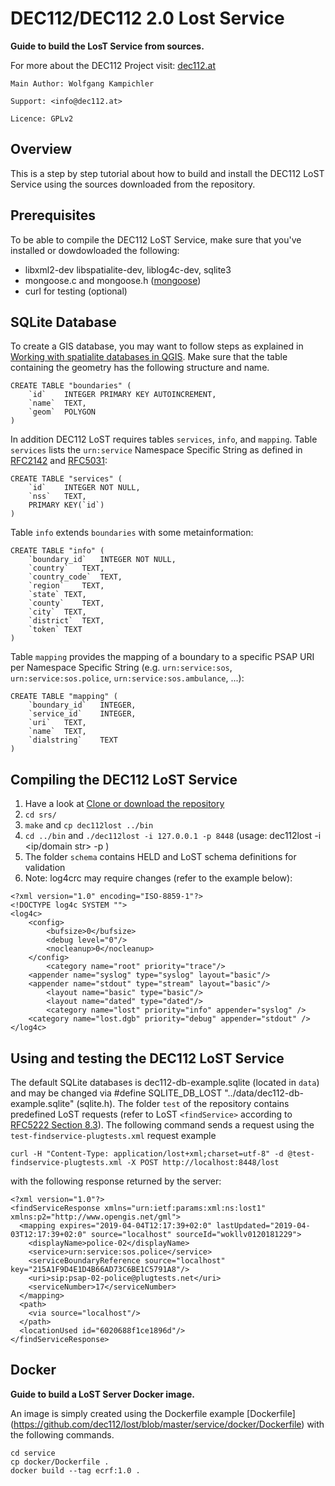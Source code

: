 # DEC112/DEC112 2.0 Lost Service

__Guide to build the LosT Service from sources.__

For more about the DEC112 Project visit: [dec112.at](https://dec112.at)

```
Main Author: Wolfgang Kampichler

Support: <info@dec112.at>

Licence: GPLv2
```

## Overview

This is a step by step tutorial about how to build and install the DEC112 LoST Service using the sources downloaded from the repository.

## Prerequisites

To be able to compile the DEC112 LoST Service, make sure that you've installed or dowdowloaded the following:
* libxml2-dev libspatialite-dev, liblog4c-dev, sqlite3
* mongoose.c and mongoose.h ([mongoose](https://github.com/cesanta/mongoose))
* curl for testing (optional)

## SQLite Database

To create a GIS database, you may want to follow steps as explained in [Working with spatialite databases in QGIS](https://docs.qgis.org/2.8/de/docs/training_manual/databases/spatialite.html). Make sure that the table containing the geometry has the following structure and name. 

```
CREATE TABLE "boundaries" (
	`id`	INTEGER PRIMARY KEY AUTOINCREMENT,
	`name`	TEXT,
	`geom`	POLYGON
)
```
In addition DEC112 LoST requires tables `services`, `info`, and `mapping`. Table `services` lists the `urn:service` Namespace Specific String as defined in [RFC2142](https://tools.ietf.org/html/rfc2141) and [RFC5031](https://tools.ietf.org/html/rfc5031): 
```        
CREATE TABLE "services" (
	`id`	INTEGER NOT NULL,
	`nss`	TEXT,
	PRIMARY KEY(`id`)
)
```
Table `info` extends `boundaries` with some metainformation:
```
CREATE TABLE "info" (
	`boundary_id`	INTEGER NOT NULL,
	`country`	TEXT,
	`country_code`	TEXT,
	`region`	TEXT,
	`state`	TEXT,
	`county`	TEXT,
	`city`	TEXT,
	`district`	TEXT,
	`token`	TEXT
)
```
Table `mapping` provides the mapping of a boundary to a specific PSAP URI per Namespace Specific String (e.g. `urn:service:sos`, `urn:service:sos.police`, `urn:service:sos.ambulance`, ...):
```
CREATE TABLE "mapping" (
	`boundary_id`	INTEGER,
	`service_id`	INTEGER,
	`uri`	TEXT,
	`name`	TEXT,
	`dialstring`	TEXT
)
```
## Compiling the DEC112 LoST Service

1. Have a look at [Clone or download the repository](https://help.github.com/en/articles/cloning-a-repository)
2. `cd srs/`
3. `make` and `cp dec112lost ../bin`
4. `cd ../bin` and `./dec112lost -i 127.0.0.1 -p 8448` (usage: dec112lost -i <ip/domain str> -p <listening port>)
5. The folder `schema` contains HELD and LoST schema definitions for validation
6. Note: log4crc may require changes (refer to the example below):

```
<?xml version="1.0" encoding="ISO-8859-1"?>
<!DOCTYPE log4c SYSTEM "">
<log4c>
    <config>
        <bufsize>0</bufsize>
        <debug level="0"/>
        <nocleanup>0</nocleanup>
    </config>
        <category name="root" priority="trace"/>
	<appender name="syslog" type="syslog" layout="basic"/>
	<appender name="stdout" type="stream" layout="basic"/>
        <layout name="basic" type="basic"/>
        <layout name="dated" type="dated"/>
        <category name="lost" priority="info" appender="syslog" />
	<category name="lost.dgb" priority="debug" appender="stdout" />
</log4c>
```

## Using and testing the DEC112 LoST Service

The default SQLite databases is dec112-db-example.sqlite (located in `data`) and may be changed via #define SQLITE_DB_LOST "../data/dec112-db-example.sqlite" (sqlite.h). The folder `test` of the repository contains predefined LoST requests (refer to LoST `<findService>` according to [RFC5222 Section 8.3](https://tools.ietf.org/html/rfc5222#section-8.3)). The following command sends a request using the `test-findservice-plugtests.xml` request example
```
curl -H "Content-Type: application/lost+xml;charset=utf-8" -d @test-findservice-plugtests.xml -X POST http://localhost:8448/lost
```
with the following response returned by the server:
```
<?xml version="1.0"?>
<findServiceResponse xmlns="urn:ietf:params:xml:ns:lost1" xmlns:p2="http://www.opengis.net/gml">
  <mapping expires="2019-04-04T12:17:39+02:0" lastUpdated="2019-04-03T12:17:39+02:0" source="localhost" sourceId="wokllv0120181229">
    <displayName>police-02</displayName>
    <service>urn:service:sos.police</service>
    <serviceBoundaryReference source="localhost" key="215A1F9D4E1D4B66AD73C6BE1C5791A8"/>
    <uri>sip:psap-02-police@plugtests.net</uri>
    <serviceNumber>17</serviceNumber>
  </mapping>
  <path>
    <via source="localhost"/>
  </path>
  <locationUsed id="6020688f1ce1896d"/>
</findServiceResponse>
```

## Docker

__Guide to build a LoST Server Docker image.__

An image is simply created using the Dockerfile example [Dockerfile] (https://github.com/dec112/lost/blob/master/service/docker/Dockerfile) with the following commands.

```
cd service
cp docker/Dockerfile .
docker build --tag ecrf:1.0 .
```

